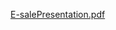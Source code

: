 [E-salePresentation.pdf](https://github.com/user-attachments/files/15518808/E-salePresentation.pdf)
